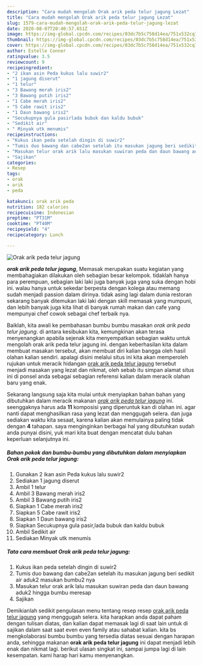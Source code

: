 ```yaml
---
description: "Cara mudah mengolah Orak arik peda telur jagung Lezat"
title: "Cara mudah mengolah Orak arik peda telur jagung Lezat"
slug: 1579-cara-mudah-mengolah-orak-arik-peda-telur-jagung-lezat
date: 2020-08-07T20:40:57.651Z
image: https://img-global.cpcdn.com/recipes/03dc7b5c758d14ea/751x532cq70/orak-arik-peda-telur-jagung-foto-resep-utama.jpg
thumbnail: https://img-global.cpcdn.com/recipes/03dc7b5c758d14ea/751x532cq70/orak-arik-peda-telur-jagung-foto-resep-utama.jpg
cover: https://img-global.cpcdn.com/recipes/03dc7b5c758d14ea/751x532cq70/orak-arik-peda-telur-jagung-foto-resep-utama.jpg
author: Estelle Conner
ratingvalue: 3.5
reviewcount: 9
recipeingredient:
- "2 ikan asin Peda kukus lalu suwir2"
- "1 jagung diserut"
- "1 telur"
- "3 Bawang merah iris2"
- "3 Bawang putih iris2"
- "1 Cabe merah iris2"
- "5 Cabe rawit iris2"
- "1 Daun bawang iris2"
- "Secukupnya gula pasirlada bubuk dan kaldu bubuk"
- "Sedikit air"
- " Minyak utk menumis"
recipeinstructions:
- "Kukus ikan peda setelah dingin di suwir2"
- "Tumis duo bawang dan cabe2an setelah itu masukan jagung beri sedikit air aduk2 masukan bumbu2 nya"
- "Masukan telur orak arik lalu masukan suwiran peda dan daun bawang aduk2 hingga bumbu meresap"
- "Sajikan"
categories:
- Resep
tags:
- orak
- arik
- peda

katakunci: orak arik peda 
nutrition: 182 calories
recipecuisine: Indonesian
preptime: "PT31M"
cooktime: "PT40M"
recipeyield: "4"
recipecategory: Lunch

---
```



![Orak arik peda telur jagung](https://img-global.cpcdn.com/recipes/03dc7b5c758d14ea/751x532cq70/orak-arik-peda-telur-jagung-foto-resep-utama.jpg)

<b><i>orak arik peda telur jagung</i></b>, Memasak merupakan suatu kegiatan yang membahagiakan dilakukan oleh sebagian besar kelompok. tidaklah hanya para perempuan, sebagian laki laki juga banyak juga yang suka dengan hobi ini. walau hanya untuk sekedar berpesta dengan kolega atau memang sudah menjadi passion dalam dirinya. tidak asing lagi dalam dunia restoran sekarang banyak ditemukan laki laki dengan skill memasak yang mumpuni, dan lebih banyak juga kita lihat di banyak rumah makan dan cafe yang mempunyai chef cowok sebagai chef terbaik nya.

Baiklah, kita awali ke pembahasan bumbu bumbu masakan <i>orak arik peda telur jagung</i>. di antara kesibukan kita, kemungkinan akan terasa menyenangkan apabila sejenak kita menyempatkan sebagian waktu untuk mengolah orak arik peda telur jagung ini. dengan keberhasilan kita dalam membuat masakan tersebut, akan membuat diri kalian bangga oleh hasil olahan kalian sendiri. apalagi disini melalui situs ini kita akan memperoleh rujukan untuk meracik hidangan <u>orak arik peda telur jagung</u> tersebut menjadi masakan yang lezat dan nikmat, oleh sebab itu simpan alamat situs ini di ponsel anda sebagai sebagian referensi kalian dalam meracik olahan baru yang enak.




Sekarang langsung saja kita mulai untuk menyiapkan bahan bahan yang dibutuhkan dalam meracik makanan <u><i>orak arik peda telur jagung</i></u> ini. seenggaknya harus ada <b>11</b> komposisi yang diperuntuk kan di olahan ini. agar nanti dapat menghasilkan rasa yang lezat dan menggugah selera. dan juga sediakan waktu kita sesaat, karena kalian akan memulainya paling tidak dengan <b>4</b> tahapan. saya menginginkan berbagai hal yang dibutuhkan sudah anda punyai disini, yuk mari kita buat dengan mencatat dulu bahan keperluan selanjutnya ini.

<!--inarticleads1-->

##### Bahan pokok dan bumbu-bumbu yang dibutuhkan dalam menyiapkan Orak arik peda telur jagung:

1. Gunakan 2 ikan asin Peda kukus lalu suwir2
1. Sediakan 1 jagung diserut
1. Ambil 1 telur
1. Ambil 3 Bawang merah iris2
1. Ambil 3 Bawang putih iris2
1. Siapkan 1 Cabe merah iris2
1. Siapkan 5 Cabe rawit iris2
1. Siapkan 1 Daun bawang iris2
1. Siapkan Secukupnya gula pasir,lada bubuk dan kaldu bubuk
1. Ambil Sedikit air
1. Sediakan  Minyak utk menumis




<!--inarticleads2-->

##### Tata cara membuat Orak arik peda telur jagung:

1. Kukus ikan peda setelah dingin di suwir2
1. Tumis duo bawang dan cabe2an setelah itu masukan jagung beri sedikit air aduk2 masukan bumbu2 nya
1. Masukan telur orak arik lalu masukan suwiran peda dan daun bawang aduk2 hingga bumbu meresap
1. Sajikan




Demikianlah sedikit pengulasan menu tentang resep resep <u>orak arik peda telur jagung</u> yang menggugah selera. kita harapkan anda dapat paham dengan tulisan diatas, dan kalian dapat memasak lagi di saat lain untuk di sajikan dalam saat saat even even family atau sahabat kalian. kita bs mengkolaborasi bumbu bumbu yang tersedia diatas sesuai dengan harapan anda, sehingga makanan <b>orak arik peda telur jagung</b> ini dapat menjadi lebih enak dan nikmat lagi. berikut ulasan singkat ini, sampai jumpa lagi di lain kesempatan. kami harap hari kamu menyenangkan.
